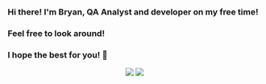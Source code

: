 ### Hi there! I'm Bryan, QA Analyst and developer on my free time! 
### Feel free to look around!
### I hope the best for you! 👋

<!--
**BryanLoops/BryanLoops** is a ✨ _special_ ✨ repository because its `README.md` (this file) appears on your GitHub profile.

Here are some ideas to get you started:

- 🔭 I’m currently working on ...
- 🌱 I’m currently learning ...
- 👯 I’m looking to collaborate on ...
- 🤔 I’m looking for help with ...
- 💬 Ask me about ...
- 📫 How to reach me: ...
- 😄 Pronouns: ...
- ⚡ Fun fact: ...
-->
<div align="center">
<img src="https://github-readme-stats.vercel.app/api?username=BryanLoops&show_icons=true&theme=radical" />
<img src="https://github-readme-stats.vercel.app/api/top-langs/?username=BryanLoops&hide_progress=false&theme=radical" />
</div>
